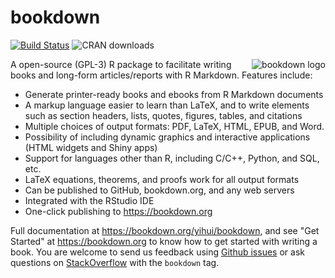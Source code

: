# bookdown

[![Build Status](https://travis-ci.org/rstudio/bookdown.svg)](https://travis-ci.org/rstudio/bookdown) ![CRAN downloads](http://cranlogs.r-pkg.org/badges/grand-total/bookdown)

<a href="https://bookdown.org/yihui/blogdown"><img src="https://bookdown.org/yihui/bookdown/images/logo.png" alt="bookdown logo" align="right" /></a>

A open-source (GPL-3) R package to facilitate writing books and long-form articles/reports with R Markdown. Features include:

- Generate printer-ready books and ebooks from R Markdown documents
- A markup language easier to learn than LaTeX, and to write elements such as section headers, lists, quotes, figures, tables, and citations
- Multiple choices of output formats: PDF, LaTeX, HTML, EPUB, and Word.
- Possibility of including dynamic graphics and interactive applications (HTML widgets and Shiny apps)
- Support for languages other than R, including C/C++, Python, and SQL, etc.
- LaTeX equations, theorems, and proofs work for all output formats
- Can be published to GitHub, bookdown.org, and any web servers
- Integrated with the RStudio IDE
- One-click publishing to <https://bookdown.org>

Full documentation at <https://bookdown.org/yihui/bookdown>, and see "Get Started" at <https://bookdown.org> to know how to get started with writing a book. You are welcome to send us feedback using [Github issues](https://github.com/rstudio/bookdown/issues) or ask questions on [StackOverflow](http://stackoverflow.com/questions/tagged/bookdown) with the `bookdown` tag.
